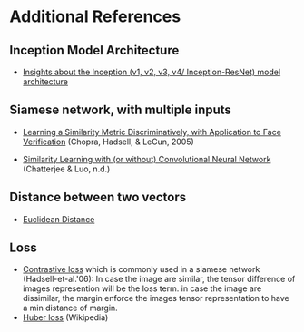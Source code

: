 # Additional References

## Inception Model Architecture

* [Insights about the Inception (v1, v2, v3, v4/ Inception-ResNet) model architecture](https://towardsdatascience.com/a-simple-guide-to-the-versions-of-the-inception-network-7fc52b863202)

## Siamese network, with multiple inputs

* [Learning a Similarity Metric Discriminatively, with Application to Face Verification](http://yann.lecun.com/exdb/publis/pdf/chopra-05.pdf) (Chopra, Hadsell, & LeCun, 2005)

* [Similarity Learning with (or without) Convolutional Neural Network](http://slazebni.cs.illinois.edu/spring17/lec09_similarity.pdf) (Chatterjee & Luo, n.d.)

## Distance between two vectors
*  [Euclidean Distance](http://mathonline.wikidot.com/the-distance-between-two-vectors)

## Loss

* [Contrastive loss](http://yann.lecun.com/exdb/publis/pdf/hadsell-chopra-lecun-06.pdf) which is commonly used in a siamese network (Hadsell-et-al.'06): In case the image are similar, the tensor difference of images represention will be the loss term. in case the image are dissimilar, the margin enforce the images tensor representation to have a min distance of margin.
* [Huber loss](https://en.wikipedia.org/wiki/Huber_loss) (Wikipedia)
